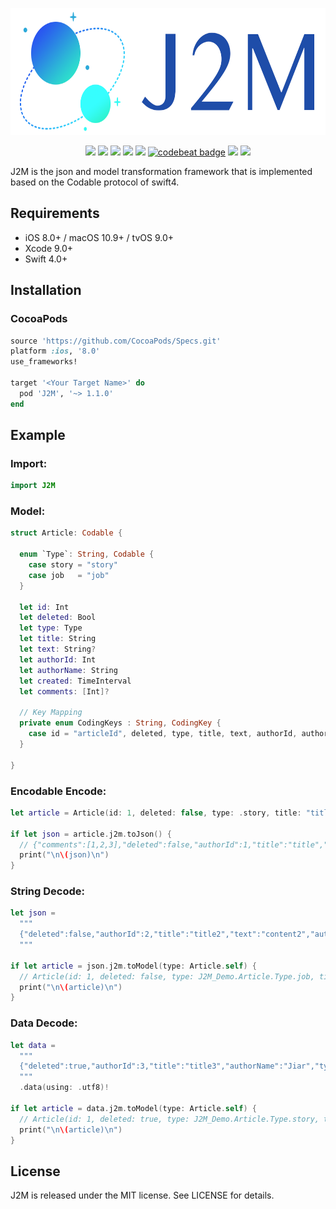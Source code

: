 <p align="center">

<img src="https://raw.githubusercontent.com/Jiar/J2M/master/Logo/logo.png" alt="J2M" title="J2M" width="642" height="203"/>

</p>

<p align="center">
<a href="https://github.com/Jiar/J2M"><img src="https://img.shields.io/badge/language-swift-orange.svg"></a>
<a href="https://travis-ci.org/Jiar/J2M"><img src="https://img.shields.io/travis/Jiar/J2M/master.svg"></a>
<a href="https://github.com/Jiar/J2M"><img src="https://img.shields.io/cocoapods/v/J2M.svg?style=flat"></a>
<a href="https://github.com/Jiar/J2M/blob/master/LICENSE"><img src="https://img.shields.io/cocoapods/l/J2M.svg?style=flat"></a>
<a href="https://github.com/Jiar/J2M"><img src="https://img.shields.io/cocoapods/p/J2M.svg?style=flat"></a>
<a href="https://codebeat.co/projects/github-com-jiar-j2m-master"><img alt="codebeat badge" src="https://codebeat.co/badges/2a9871ed-7c22-4a24-8267-d52499ee7ff9" /></a>
<a href="https://twitter.com/JiarYoo"><img src="https://img.shields.io/badge/twitter-@JiarYoo-blue.svg"></a>
<a href="https://weibo.com/u/2268197591"><img src="https://img.shields.io/badge/weibo-@Jiar-red.svg"></a>
</p>

J2M is the json and model transformation framework that is implemented based on the Codable protocol of swift4.

## Requirements

- iOS 8.0+ / macOS 10.9+ / tvOS 9.0+
- Xcode 9.0+
- Swift 4.0+

## Installation

### CocoaPods

```ruby
source 'https://github.com/CocoaPods/Specs.git'
platform :ios, '8.0'
use_frameworks!

target '<Your Target Name>' do
  pod 'J2M', '~> 1.1.0'
end
```

## Example

### Import:
```Swift
import J2M
```

### Model:
```Swift
struct Article: Codable {

  enum `Type`: String, Codable {
    case story = "story"
    case job   = "job"
  }

  let id: Int
  let deleted: Bool
  let type: Type
  let title: String
  let text: String?
  let authorId: Int
  let authorName: String
  let created: TimeInterval
  let comments: [Int]?

  // Key Mapping
  private enum CodingKeys : String, CodingKey {
    case id = "articleId", deleted, type, title, text, authorId, authorName, created = "createTime", comments
  }

}
```

### Encodable Encode:
```Swift
let article = Article(id: 1, deleted: false, type: .story, title: "title", text: "content", authorId: 1, authorName: "Jiar", created: Date().timeIntervalSince1970, comments: [1, 2, 3])

if let json = article.j2m.toJson() {
  // {"comments":[1,2,3],"deleted":false,"authorId":1,"title":"title","text":"content","authorName":"Jiar","type":"story","articleId":1,"createTime":1503495092.778208}
  print("\n\(json)\n")
}
```

### String Decode:
```Swift
let json =
  """
  {"deleted":false,"authorId":2,"title":"title2","text":"content2","authorName":"Jiar","type":"job","articleId":1,"createTime":1503384985.8531871}
  """

if let article = json.j2m.toModel(type: Article.self) {
  // Article(id: 1, deleted: false, type: J2M_Demo.Article.Type.job, title: "title2", text: Optional("content2"), authorId: 2, authorName: "Jiar", created: 1503384985.8531871, comments: nil)
  print("\n\(article)\n")
}
```

### Data Decode:
```Swift
let data =
  """
  {"deleted":true,"authorId":3,"title":"title3","authorName":"Jiar","type":"story","articleId":1,"createTime":1503384985.8531871,"comments":[4,5]}
  """
  .data(using: .utf8)!
		
if let article = data.j2m.toModel(type: Article.self) {
  // Article(id: 1, deleted: true, type: J2M_Demo.Article.Type.story, title: "title3", text: nil, authorId: 3, authorName: "Jiar", created: 1503384985.8531871, comments: Optional([4, 5]))
  print("\n\(article)\n")
}
```

## License

J2M is released under the MIT license. See LICENSE for details.

